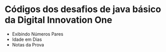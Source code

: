 # Códigos dos desafios de java básico da Digital Innovation One

- Exibindo Números Pares
- Idade em Dias
- Notas da Prova